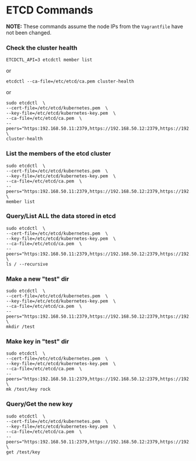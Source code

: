 # ETCD Commands

__**NOTE:**__ These commands assume the node IPs from the `Vagrantfile` have not been changed.

### Check the cluster health
```
ETCDCTL_API=3 etcdctl member list
```
or

```
etcdctl --ca-file=/etc/etcd/ca.pem cluster-health
```
or

```
sudo etcdctl  \
--cert-file=/etc/etcd/kubernetes.pem  \
--key-file=/etc/etcd/kubernetes-key.pem  \
--ca-file=/etc/etcd/ca.pem  \
--peers="https:192.168.50.11:2379,https://192.168.50.12:2379,https://192.168.50.13:2379"  \
cluster-health
```

### List the members of the etcd cluster
```
sudo etcdctl  \
--cert-file=/etc/etcd/kubernetes.pem  \
--key-file=/etc/etcd/kubernetes-key.pem  \
--ca-file=/etc/etcd/ca.pem  \
--peers="https:192.168.50.11:2379,https://192.168.50.12:2379,https://192.168.50.13:2379"  \
member list
```


### Query/List __ALL__ the data stored in etcd
```
sudo etcdctl  \
--cert-file=/etc/etcd/kubernetes.pem  \
--key-file=/etc/etcd/kubernetes-key.pem  \
--ca-file=/etc/etcd/ca.pem  \
--peers="https:192.168.50.11:2379,https://192.168.50.12:2379,https://192.168.50.13:2379"  \
ls / --recursive
```


### Make a new "test" dir
```
sudo etcdctl  \
--cert-file=/etc/etcd/kubernetes.pem  \
--key-file=/etc/etcd/kubernetes-key.pem  \
--ca-file=/etc/etcd/ca.pem  \
--peers="https:192.168.50.11:2379,https://192.168.50.12:2379,https://192.168.50.13:2379"  \
mkdir /test
```


### Make key in "test" dir
```
sudo etcdctl  \
--cert-file=/etc/etcd/kubernetes.pem  \
--key-file=/etc/etcd/kubernetes-key.pem  \
--ca-file=/etc/etcd/ca.pem  \
--peers="https:192.168.50.11:2379,https://192.168.50.12:2379,https://192.168.50.13:2379"  \
mk /test/key rock
```


### Query/Get the new key
```
sudo etcdctl  \
--cert-file=/etc/etcd/kubernetes.pem  \
--key-file=/etc/etcd/kubernetes-key.pem  \
--ca-file=/etc/etcd/ca.pem  \
--peers="https:192.168.50.11:2379,https://192.168.50.12:2379,https://192.168.50.13:2379"  \
get /test/key
```
